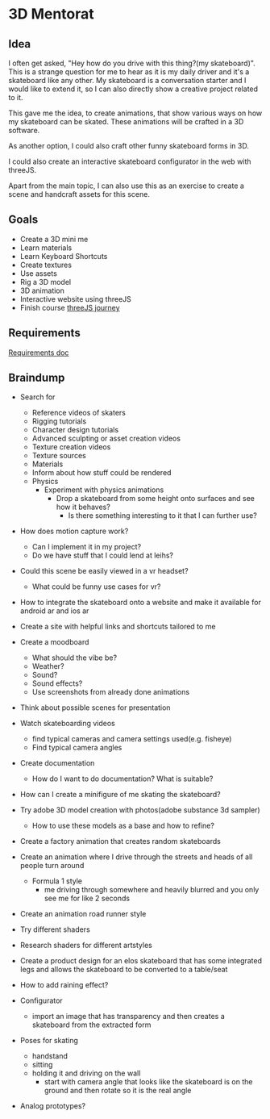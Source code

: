 # 3D Mentorat

## Idea

I often get asked, "Hey how do you drive with this thing?(my skateboard)". This is a strange question for me to hear as it is my daily driver and it's a skateboard like any other. My skateboard is a conversation starter and I would like to extend it, so I can also directly show a creative project related to it.

This gave me the idea, to create animations, that show various ways on how my skateboard can be skated. These animations will be crafted in a 3D software.

As another option, I could also craft other funny skateboard forms in 3D.

I could also create an interactive skateboard configurator in the web with threeJS.

Apart from the main topic, I can also use this as an exercise to create a scene and handcraft assets for this scene.

## Goals

- Create a 3D mini me
- Learn materials
- Learn Keyboard Shortcuts
- Create textures
- Use assets
- Rig a 3D model
- 3D animation
- Interactive website using threeJS
- Finish course [threeJS journey](https://threejs-journey.com/)

## Requirements

[Requirements doc](M3D_01-03_Merkblatt_Richtlinien.pdf)


## Braindump

- Search for
  - Reference videos of skaters
  - Rigging tutorials
  - Character design tutorials
  - Advanced sculpting or asset creation videos
  - Texture creation videos
  - Texture sources
  - Materials
  - Inform about how stuff could be rendered
  - Physics
    - Experiment with physics animations
      - Drop a skateboard from some height onto surfaces and see how it behaves?
        - Is there something interesting to it that I can further use?

- How does motion capture work?
  - Can I implement it in my project?
  - Do we have stuff that I could lend at leihs?

- Could this scene be easily viewed in a vr headset?
  - What could be funny use cases for vr?

- How to integrate the skateboard onto a website and make it available for android ar and ios ar

- Create a site with helpful links and shortcuts tailored to me
- Create a moodboard
  - What should the vibe be?
  - Weather?
  - Sound?
  - Sound effects?
  - Use screenshots from already done animations
- Think about possible scenes for presentation
- Watch skateboarding videos
  - find typical cameras and camera settings used(e.g. fisheye)
  - Find typical camera angles

- Create documentation
  - How do I want to do documentation? What is suitable?

- How can I create a minifigure of me skating the skateboard?
- Try adobe 3D model creation with photos(adobe substance 3d sampler)
  - How to use these models as a base and how to refine?

- Create a factory animation that creates random skateboards

- Create an animation where I drive through the streets and heads of all people turn around
  - Formula 1 style
    - me driving through somewhere and heavily blurred and you only see me for like 2 seconds

- Create an animation road runner style

- Try different shaders
- Research shaders for different artstyles

- Create a product design for an elos skateboard that has some integrated legs and allows the skateboard to be converted to a table/seat

- How to add raining effect?
- Configurator
  - import an image that has transparency and then creates a skateboard from the extracted form

- Poses for skating
  - handstand
  - sitting
  - holding it and driving on the wall
    - start with camera angle that looks like the skateboard is on the ground and then rotate so it is the real angle

- Analog prototypes?